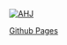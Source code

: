 [![AHJ](https://github.com/Regina73G/ahj_testing/actions/workflows/web.yml/badge.svg)](https://github.com/Regina73G/ahj_testing/actions/workflows/web.yml)

[Github Pages](https://regina73g.github.io/ahj_testing/)
